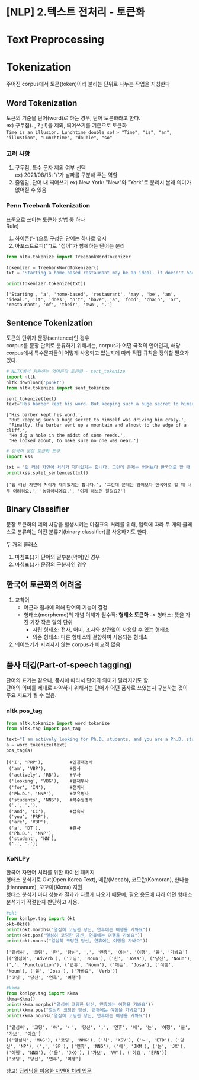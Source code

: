 # [NLP] 2.텍스트 전처리 - 토큰화

<!--more-->

# Text Preprocessing
# Tokenization
주어진 corpus에서 토큰(token)이라 불리는 단위로 나누는 작업을 지칭한다
## Word Tokenization
토큰의 기준을 단어(word)로 하는 경우, 단어 토른화라고 한다.  
    ex) 구두점(. , ? ; !)을 제외, 띄어쓰기를 기준으로 토큰화  
    ```Time is an illusion. Lunchtime double so!```
    ```> "Time", "is", "an", "illustion", "Lunchtime", "double", "so"```
### 고려 사항
1. 구두점, 특수 문자 제외 여부 선택  
   ex) 2021/08/15: '/'가 날짜를 구분해 주는 역할
2. 줄임말, 단어 내 띄어쓰기
    ex) New York: "New"와 "York"로 분리시 본래 의미가 없어질 수 있음

### Penn Treebank Tokenization
표준으로 쓰이는 토큰화 방법 중 하나  
Rule)  
1. 하이픈('-')으로 구성된 단어는 하나로 유지
2. 아포스트로피('`')로 "접어"가 함께하는 단어는 분리

```python
from nltk.tokenize import TreebankWordTokenizer

tokenizer = TreebankWordTokenizer()
txt = "Starting a home-based restaurant may be an ideal. it doesn't have a food chain or restaurant of their own."

print(tokenizer.tokenize(txt))
```  
```
['Starting', 'a', 'home-based', 'restaurant', 'may', 'be', 'an', 'ideal.', 'it', 'does', "n't", 'have', 'a', 'food', 'chain', 'or', 'restaurant', 'of', 'their', 'own', '.']
```

## Sentence Tokenization
토큰의 단위가 문장(sentence)인 경우  
corpus를 문장 단위로 분류하기 위해서는, corpus가 어떤 국적의 언어인지, 해당 corpus에서 특수문자들이 어떻게 사용되고 있는지에 따라 직접 규칙을 정의할 필요가 있다.
```python
# NLTK에서 지원하는 영어문장 토큰화 - sent_tokenize
import nltk
nltk.download('punkt')
from nltk.tokenize import sent_tokenize

sent_tokenize(text)
text="His barber kept his word. But keeping such a huge secret to himself was driving him crazy. Finally, the barber went up a mountain and almost to the edge of a cliff. He dug a hole in the midst of some reeds. He looked about, to make sure no one was near."
```
```
['His barber kept his word.',
 'But keeping such a huge secret to himself was driving him crazy.',
 'Finally, the barber went up a mountain and almost to the edge of a cliff.',
 'He dug a hole in the midst of some reeds.',
 'He looked about, to make sure no one was near.']
```
 
```python
# 한국어 문장 토큰화 도구
import kss

txt = '딥 러닝 자연어 처리가 재미있기는 합니다. 그런데 문제는 영어보다 한국어로 할 때 너무 어려워요. 농담아니에요. 이제 해보면 알걸요?'
print(kss.split_sentences(txt))
```
```
['딥 러닝 자연어 처리가 재미있기는 합니다.', '그런데 문제는 영어보다 한국어로 할 때 너무 어려워요.', '농담아니에요.', '이제 해보면 알걸요?']

```

## Binary Classifier
문장 토큰화의 예외 사항을 발생시키는 마침표의 처리를 위해, 입력에 따라 두 개의 클래스로 분류하는 이진 분류기(binary classifier)를 사용하기도 한다.
 
두 개의 클래스
1. 마침표(.)가 단어의 일부분(약어)인 경우
2. 마침표(.)가 문장의 구분자인 경우

## 한국어 토큰화의 어려움
1. 교착어
   - 어근과 접사에 의해 단어의 기능이 결정.
   - 형태소(morpheme)의 개념 이해가 필수적: **형태소 토큰화**
        -> 형태소: 뜻을 가진 가장 작은 말의 단위  
        - 자립 형태소: 접사, 어미, 조사와 상관없이 사용할 수 있는 형태소  
        - 의존 형태소: 다른 형태소와 결합하여 사용되는 형태소
2. 띄어쓰기가 지켜지지 않는 corpus가 비교적 많음

## 품사 태깅(Part-of-speech tagging)
단어의 표기는 같으나, 품사에 따라서 단어의 의미가 달라지기도 함.  
단어의 의미를 제대로 파악하기 위해서는 단어가 어떤 품사로 쓰였는지 구분하는 것이 주요 지표가 될 수 있음.

### nltk pos_tag
```python
from nltk.tokenize import word_tokenize
from nltk.tag import pos_tag

text="I am actively looking for Ph.D. students. and you are a Ph.D. student."
a = word_tokenize(text)
pos_tag(a)
```
```
[('I', 'PRP'),          #인칭대명사
 ('am', 'VBP'),         #동사
 ('actively', 'RB'),    #부사
 ('looking', 'VBG'),    #현재부사
 ('for', 'IN'),         #전치사
 ('Ph.D.', 'NNP'),      #고유명사
 ('students', 'NNS'),   #복수형명사
 ('.', '.'),            
 ('and', 'CC'),         #접속사
 ('you', 'PRP'),        
 ('are', 'VBP'),
 ('a', 'DT'),           #관사
 ('Ph.D.', 'NNP'),
 ('student', 'NN'),
 ('.', '.')]
```

### KoNLPy
한국어 자연어 처리를 위한 파이선 패키지  
형태소 분석기로  Okt(Open Korea Text), 메캅(Mecab), 코모란(Komoran), 한나눔(Hannanum), 꼬꼬마(Kkma) 지원  
형태소 분석기 마다 성능과 결과가 다르게 나오기 때문에, 필요 용도에 따라 어던 형태소 분석기가 적절한지 판단하고 사용.
```python
#okt
from konlpy.tag import Okt  
okt=Okt()  
print(okt.morphs("열심히 코딩한 당신, 연휴에는 여행을 가봐요"))
print(okt.pos("열심히 코딩한 당신, 연휴에는 여행을 가봐요"))  
print(okt.nouns("열심히 코딩한 당신, 연휴에는 여행을 가봐요"))  
```
```
['열심히', '코딩', '한', '당신', ',', '연휴', '에는', '여행', '을', '가봐요']
[('열심히', 'Adverb'), ('코딩', 'Noun'), ('한', 'Josa'), ('당신', 'Noun'), (',', 'Punctuation'), ('연휴', 'Noun'), ('에는', 'Josa'), ('여행', 'Noun'), ('을', 'Josa'), ('가봐요', 'Verb')]
['코딩', '당신', '연휴', '여행']
```
```python
#kkma
from konlpy.tag import Kkma  
kkma=Kkma()  
print(kkma.morphs("열심히 코딩한 당신, 연휴에는 여행을 가봐요"))
print(kkma.pos("열심히 코딩한 당신, 연휴에는 여행을 가봐요"))  
print(kkma.nouns("열심히 코딩한 당신, 연휴에는 여행을 가봐요"))  
```
```
['열심히', '코딩', '하', 'ㄴ', '당신', ',', '연휴', '에', '는', '여행', '을', '가보', '아요']
[('열심히', 'MAG'), ('코딩', 'NNG'), ('하', 'XSV'), ('ㄴ', 'ETD'), ('당신', 'NP'), (',', 'SP'), ('연휴', 'NNG'), ('에', 'JKM'), ('는', 'JX'), ('여행', 'NNG'), ('을', 'JKO'), ('가보', 'VV'), ('아요', 'EFN')]
['코딩', '당신', '연휴', '여행']
```

참고) [딥러닝을 이용한 자연어 처리 입문](https://wikidocs.net/book/2155)
<!--more-->

